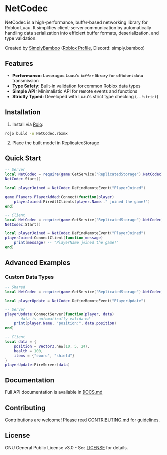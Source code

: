 # NetCodec

NetCodec is a high-performance, buffer-based networking library for Roblox Luau. It simplifies client-server communication by automatically handling data serialization into efficient buffer formats, deserialization, and type validation.

Created by [SimplyBamboo](https://www.youtube.com/@Simply.Bamboo) ([Roblox Profile](https://www.roblox.com/users/1466889132/profile), Discord: simply.bamboo)

## Features

- **Performance:** Leverages Luau's `buffer` library for efficient data transmission
- **Type Safety:** Built-in validation for common Roblox data types
- **Simple API:** Minimalistic API for remote events and functions
- **Strictly Typed:** Developed with Luau's strict type checking (`--!strict`)

## Installation

1. Install via [Rojo](https://rojo.space/):
```bash
rojo build -o NetCodec.rbxmx
```
2. Place the built model in ReplicatedStorage

## Quick Start

```lua
-- Server
local NetCodec = require(game:GetService("ReplicatedStorage").NetCodec)
NetCodec.Start()

local playerJoined = NetCodec.DefineRemoteEvent("PlayerJoined")

game.Players.PlayerAdded:Connect(function(player)
    playerJoined:FireAllClients(player.Name.." joined the game!")
end)
```

```lua
-- Client
local NetCodec = require(game:GetService("ReplicatedStorage").NetCodec)
NetCodec.Start()

local playerJoined = NetCodec.DefineRemoteEvent("PlayerJoined")
playerJoined:ConnectClient(function(message)
    print(message) -- "PlayerName joined the game!"
end)
```

## Advanced Examples

### Custom Data Types
```lua
-- Shared
local NetCodec = require(game:GetService("ReplicatedStorage").NetCodec)

local playerUpdate = NetCodec.DefineRemoteEvent("PlayerUpdate")

-- Server
playerUpdate:ConnectServer(function(player, data)
    -- data is automatically validated
    print(player.Name, "position:", data.position)
end)

-- Client
local data = {
    position = Vector3.new(10, 5, 20),
    health = 100,
    items = {"sword", "shield"}
}
playerUpdate:FireServer(data)
```

## Documentation

Full API documentation is available in [DOCS.md](DOCS.md)

## Contributing

Contributions are welcome! Please read [CONTRIBUTING.md](CONTRIBUTING.md) for guidelines.

## License

GNU General Public License v3.0 - See [LICENSE](LICENSE) for details.
